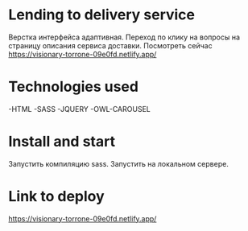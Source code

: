 # Lending to delivery service

Верстка интерфейса адаптивная. Переход по клику на вопросы на страницу описания сервиса доставки.
Посмотреть сейчас https://visionary-torrone-09e0fd.netlify.app/

# Technologies used

-HTML
-SASS
-JQUERY
-OWL-CAROUSEL

# Install and start

Запустить компиляцию sass. Запустить на локальном сервере.

# Link to deploy
https://visionary-torrone-09e0fd.netlify.app/